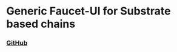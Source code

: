 # Generic Faucet-UI for Substrate based chains

### [GitHub](https://github.com/paritytech/substrate-matrix-faucet)
